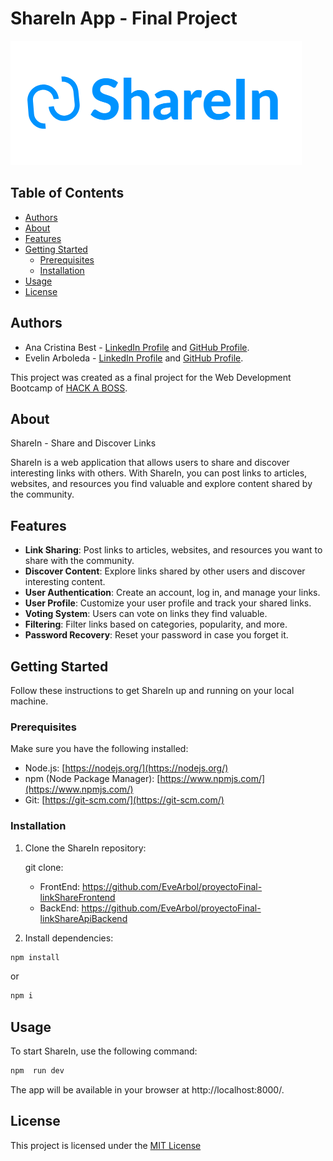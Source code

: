 # ShareIn App - Final Project

![ShareIn Logo](/src/assets/ShareIn.png) 
## Table of Contents

- [Authors](#authors)
- [About](#about)
- [Features](#features)
- [Getting Started](#getting-started)
  - [Prerequisites](#prerequisites)
  - [Installation](#installation)
- [Usage](#usage)
- [License](#license)

## Authors

- Ana Cristina Best - [LinkedIn Profile](https://www.linkedin.com/in/anabest/) and [GitHub Profile](https://github.com/AnitaToRemember).
- Evelin Arboleda - [LinkedIn Profile](https://www.linkedin.com/in/evelinarboleda/) and [GitHub Profile](https://github.com/EveArbol).

This project was created as a final project for the Web Development Bootcamp of [HACK A BOSS](https://www.hackaboss.com/cursos-programacion).

## About
ShareIn - Share and Discover Links

ShareIn is a web application that allows users to share and discover interesting links with others. With ShareIn, you can post links to articles, websites, and resources you find valuable and explore content shared by the community.

## Features

- **Link Sharing**: Post links to articles, websites, and resources you want to share with the community.
- **Discover Content**: Explore links shared by other users and discover interesting content.
- **User Authentication**: Create an account, log in, and manage your links.
- **User Profile**: Customize your user profile and track your shared links.
- **Voting System**: Users can vote on links they find valuable.
- **Filtering**: Filter links based on categories, popularity, and more.
- **Password Recovery**: Reset your password in case you forget it.


## Getting Started

Follow these instructions to get ShareIn up and running on your local machine.

### Prerequisites

Make sure you have the following installed:

- Node.js: [https://nodejs.org/](https://nodejs.org/)
- npm (Node Package Manager): [https://www.npmjs.com/](https://www.npmjs.com/)
- Git: [https://git-scm.com/](https://git-scm.com/)

### Installation

1. Clone the ShareIn repository:

   git clone:
   - FrontEnd: https://github.com/EveArbol/proyectoFinal-linkShareFrontend
   - BackEnd: https://github.com/EveArbol/proyectoFinal-linkShareApiBackend

2. Install dependencies:

```bash
npm install 
```

or 
```bash
npm i
```

## Usage
To start ShareIn, use the following command:

```bash
npm  run dev
```

The app will be available in your browser at http://localhost:8000/.

## License
This project is licensed under the [MIT License](https://opensource.org/license/mit/)